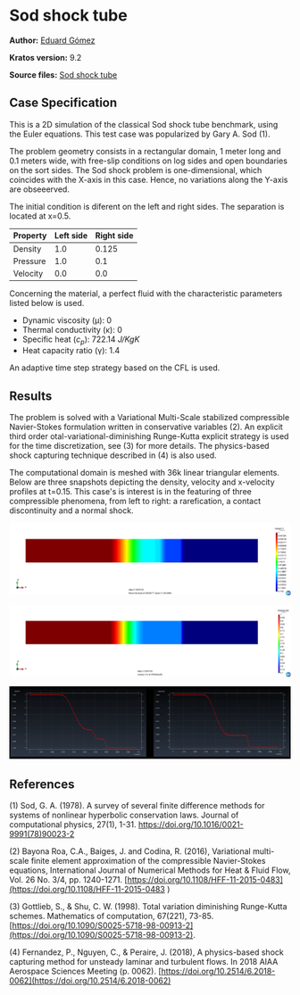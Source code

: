 # Sod shock tube

**Author:** [Eduard Gómez](https://github.com/EduardGomezEscandell)

**Kratos version:** 9.2

**Source files:** [Sod shock tube](https://github.com/KratosMultiphysics/Examples/tree/master/fluid_dynamics/validation/compressible_sod_shock_tube/source)

## Case Specification
This is a 2D simulation of the classical Sod shock tube benchmark, using the Euler equations. This test case was popularized by Gary A. Sod (1).

The problem geometry consists in a rectangular domain, 1 meter long and 0.1 meters wide, with free-slip conditions on log sides and open boundaries on the sort sides. The Sod shock problem is one-dimensional, which coincides with the X-axis in this case. Hence, no variations along the Y-axis are obseeerved.

The initial condition is diferent on the left and right sides. The separation is located at x=0.5.

| Property      | Left side     | Right side    |
| ------------- | ------------- | ------------- |
| Density       | 1.0           | 0.125         |
| Pressure      | 1.0           | 0.1           |
| Velocity      | 0.0           | 0.0           |

Concerning the material, a perfect fluid with the characteristic parameters listed below is used.
* Dynamic viscosity (&mu;): 0
* Thermal conductivity (&kappa;): 0
* Specific heat (_c<sub>p</sub>_): 722.14 _J/KgK_
* Heat capacity ratio (&gamma;): 1.4

An adaptive time step strategy based on the CFL is used.

## Results
The problem is solved with a Variational Multi-Scale stabilized compressible Navier-Stokes formulation written in conservative variables (2). An explicit third order otal-variational-diminishing Runge-Kutta explicit strategy is used for the time discretization, see (3) for more details. The physics-based shock capturing technique described in (4) is also used.

The computational domain is meshed with 36k linear triangular elements. Below are three snapshots depicting the density, velocity and x-velocity profiles at t=0.15. This case's is interest is in the featuring of three compressible phenomena, from left to right: a rarefication, a contact discontinuity and a normal shock.

<p align="center">
  <img src="data/density.png" alt="Sod shock tube density field." style="width: 600px;"/>
</p>

<p align="center">
  <img src="data/pressure.png" alt="Sod shock tube pressure field." style="width: 600px;"/>
</p>

<p align="center">
  <img src="data/linegraphs.png" alt="Sod shock tube line graphs." style="width: 600px;"/>
</p>

## References
(1) Sod, G. A. (1978). A survey of several finite difference methods for systems of nonlinear hyperbolic conservation laws. Journal of computational physics, 27(1), 1-31. https://doi.org/10.1016/0021-9991(78)90023-2

(2) Bayona Roa, C.A., Baiges, J. and Codina, R. (2016), Variational multi-scale finite element approximation of the compressible Navier-Stokes equations, International Journal of Numerical Methods for Heat & Fluid Flow, Vol. 26 No. 3/4, pp. 1240-1271. [https://doi.org/10.1108/HFF-11-2015-0483](https://doi.org/10.1108/HFF-11-2015-0483 )

(3) Gottlieb, S., & Shu, C. W. (1998). Total variation diminishing Runge-Kutta schemes. Mathematics of computation, 67(221), 73-85.[https://doi.org/10.1090/S0025-5718-98-00913-2](https://doi.org/10.1090/S0025-5718-98-00913-2).

(4) Fernandez, P., Nguyen, C., & Peraire, J. (2018), A physics-based shock capturing method for unsteady laminar and turbulent flows. In 2018 AIAA Aerospace Sciences Meeting (p. 0062). [https://doi.org/10.2514/6.2018-0062](https://doi.org/10.2514/6.2018-0062)
